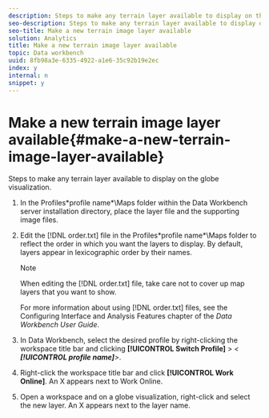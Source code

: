 ```yaml
---
description: Steps to make any terrain layer available to display on the globe visualization.
seo-description: Steps to make any terrain layer available to display on the globe visualization.
seo-title: Make a new terrain image layer available
solution: Analytics
title: Make a new terrain image layer available
topic: Data workbench
uuid: 8fb98a3e-6335-4922-a1e6-35c92b19e2ec
index: y
internal: n
snippet: y
---
```


# Make a new terrain image layer available{#make-a-new-terrain-image-layer-available}

Steps to make any terrain layer available to display on the globe visualization.

1. In the Profiles\*profile name*\Maps folder within the Data Workbench server installation directory, place the layer file and the supporting image files.
1. Edit the [!DNL order.txt] file in the Profiles\*profile name*\Maps folder to reflect the order in which you want the layers to display. By default, layers appear in lexicographic order by their names.

   >[!NOTE]
   >
   >When editing the [!DNL order.txt] file, take care not to cover up map layers that you want to show.

   For more information about using [!DNL order.txt] files, see the Configuring Interface and Analysis Features chapter of the *Data Workbench User Guide*. 

1. In Data Workbench, select the desired profile by right-clicking the workspace title bar and clicking **[!UICONTROL Switch Profile]** > *< **[!UICONTROL profile name]**>*.
1. Right-click the workspace title bar and click **[!UICONTROL Work Online]**. An X appears next to Work Online.
1. Open a workspace and on a globe visualization, right-click and select the new layer. An X appears next to the layer name.
